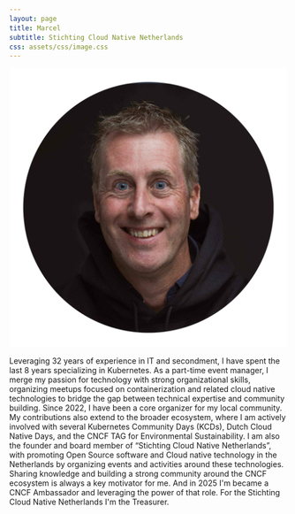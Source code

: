 ```yaml
---
layout: page
title: Marcel
subtitle: Stichting Cloud Native Netherlands
css: assets/css/image.css
---
```

![marcel](assets/img/marcel.png)

Leveraging 32 years of experience in IT and secondment, I have spent the last 8 years specializing in Kubernetes. As a part-time event manager, I merge my passion for technology with strong organizational skills, organizing meetups focused on containerization and related cloud native technologies to bridge the gap between technical expertise and community building. Since 2022, I have been a core organizer for my local community. My contributions also extend to the broader ecosystem, where I am actively involved with several Kubernetes Community Days (KCDs), Dutch Cloud Native Days, and the CNCF TAG for Environmental Sustainability. I am also the founder and board member of “Stichting Cloud Native Netherlands”, with promoting Open Source software and Cloud native technology in the Netherlands by organizing events and activities around these technologies. Sharing knowledge and building a strong community around the CNCF ecosystem is always a key motivator for me. And in 2025 I'm became a CNCF Ambassador and leveraging the power of that role. For the Stichting Cloud Native Netherlands I'm the Treasurer.
